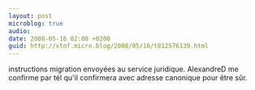 ```yaml
---
layout: post
microblog: true
audio: 
date: 2008-05-16 02:00 +0200
guid: http://xtof.micro.blog/2008/05/16/t812576139.html
---
```

instructions migration envoyées au service juridique. AlexandreD me confirme par tél qu'il confirmera avec adresse canonique pour être sûr.
